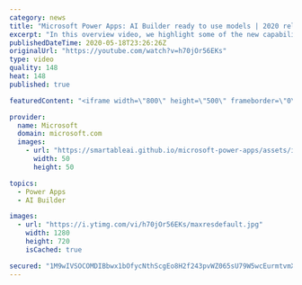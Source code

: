 ```yaml
---
category: news
title: "Microsoft Power Apps: AI Builder ready to use models | 2020 release wave 1 overview"
excerpt: "In this overview video, we highlight some of the new capabilities included in the latest update to Microsoft Power Apps, AI Builder ready to use models.     Here are the capabilities covered:   • Entity extraction helps you by identifying and extracting people, dates, places, locations, etc. from text"
publishedDateTime: 2020-05-18T23:26:26Z
originalUrl: "https://youtube.com/watch?v=h70jOr56EKs"
type: video
quality: 148
heat: 148
published: true

featuredContent: "<iframe width=\"800\" height=\"500\" frameborder=\"0\" src=\"https://www.youtube.com/embed/h70jOr56EKs\" allow=\"accelerometer; autoplay; encrypted-media; gyroscope; picture-in-picture\" allowfullscreen></iframe>"

provider:
  name: Microsoft
  domain: microsoft.com
  images:
    - url: "https://smartableai.github.io/microsoft-power-apps/assets/images/organizations/microsoft.com-50x50.jpg"
      width: 50
      height: 50

topics:
  - Power Apps
  - AI Builder

images:
  - url: "https://i.ytimg.com/vi/h70jOr56EKs/maxresdefault.jpg"
    width: 1280
    height: 720
    isCached: true

secured: "1M9wIVSOCOMDIBbwx1bOfycNthScgEo8H2f243pvWZ065sU79W5wcEurmtvmXDj3u7jSwwlshgg6uZZTmnaUwSfuzmbN6ETbJp4LZ7sIroGM4FffAjrnt19f4X7YbqM8hKN8H0LbIImqWu0nw+qr8nIyJS7At+UHRKEFh9wxUSclplwiHwwLLk830SXJjXryMnLYiIESy/Sb+rPyNQVfhCX512JuvikUn1yrLj0sdIiNjKPTIQvCsdd8TWHEOhwwsp0ov/D0xHtlM8Z0AU6TAKP7YD4CfBPHl1j8UCK7Ab3TfDgZTSOuF+FOMXcy8STGNaohFzO2MZYGTZdn+jwc3rpOnX9gKoSFQxs7NoS3iK4LMBpkzSCc5lFDpsKoRkY8/4o0mg9gPQNiA2/q75esH45BgrO8bVu/mAxYuIv4fVIJuPqNp5Jpw6Bn3hYb0qjv;kWAh/YxMXXlHufi8IvX8cw=="
---
```


